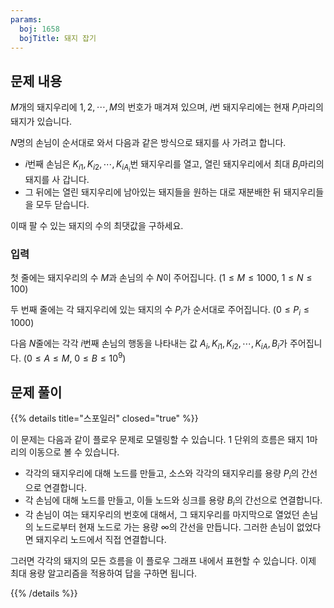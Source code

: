 ```yaml
---
params:
  boj: 1658
  bojTitle: 돼지 잡기
---
```


## 문제 내용

$M$개의 돼지우리에 $1, 2, \cdots, M$의 번호가 매겨져 있으며, $i$번 돼지우리에는 현재 $P_i$마리의 돼지가 있습니다.

$N$명의 손님이 순서대로 와서 다음과 같은 방식으로 돼지를 사 가려고 합니다.

* $i$번째 손님은 $K_{i1}, K_{i2}, \cdots, K_{iA_i}$번 돼지우리를 열고, 열린 돼지우리에서 최대 $B_i$마리의 돼지를 사 갑니다.
* 그 뒤에는 열린 돼지우리에 남아있는 돼지들을 원하는 대로 재분배한 뒤 돼지우리들을 모두 닫습니다.

이때 팔 수 있는 돼지의 수의 최댓값을 구하세요.

### 입력

첫 줄에는 돼지우리의 수 $M$과 손님의 수 $N$이 주어집니다. ($1 \le M \le 1000$, $1 \le N \le 100$)

두 번째 줄에는 각 돼지우리에 있는 돼지의 수 $P_i$가 순서대로 주어집니다. ($0 \le P_i \le 1000$)

다음 $N$줄에는 각각 $i$번째 손님의 행동을 나타내는 값 $A_i, K_{i1}, K_{i2}, \cdots, K_{iA}, B_i$가 주어집니다. ($0 \le A \le M$, $0 \le B \le 10^9$)

## 문제 풀이

{{% details title="스포일러" closed="true" %}}

이 문제는 다음과 같이 플로우 문제로 모델링할 수 있습니다. 1 단위의 흐름은 돼지 1마리의 이동으로 볼 수 있습니다.

* 각각의 돼지우리에 대해 노드를 만들고, 소스와 각각의 돼지우리를 용량 $P_i$의 간선으로 연결합니다.
* 각 손님에 대해 노드를 만들고, 이들 노드와 싱크를 용량 $B_i$의 간선으로 연결합니다.
* 각 손님이 여는 돼지우리의 번호에 대해서, 그 돼지우리를 마지막으로 열었던 손님의 노드로부터 현재 노드로 가는 용량 $\infty$의 간선을 만듭니다.
  그러한 손님이 없었다면 돼지우리 노드에서 직접 연결합니다.

그러면 각각의 돼지의 모든 흐름을 이 플로우 그래프 내에서 표현할 수 있습니다. 이제 최대 용량 알고리즘을 적용하여 답을 구하면 됩니다.

{{% /details %}}
